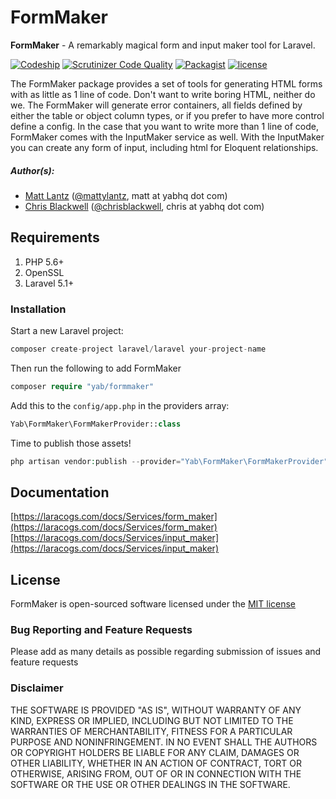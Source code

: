 # FormMaker

**FormMaker** - A remarkably magical form and input maker tool for Laravel.

[![Codeship](https://img.shields.io/codeship/30f7f800-2f40-0134-aa06-4a25dba64f1f.svg)](https://packagist.org/packages/yab/formmaker)
[![Scrutinizer Code Quality](https://scrutinizer-ci.com/g/YABhq/FormMaker/badges/quality-score.png?b=master)](https://scrutinizer-ci.com/g/YABhq/FormMaker/?branch=develop)
[![Packagist](https://img.shields.io/packagist/dt/yab/formmaker.svg)](https://packagist.org/packages/yab/formmaker)
[![license](https://img.shields.io/github/license/mashape/apistatus.svg)](https://packagist.org/packages/yab/formmaker)

The FormMaker package provides a set of tools for generating HTML forms with as little as 1 line of code. Don't want to write boring HTML, neither do we. The FormMaker will generate error containers, all fields defined by either the table or object column types, or if you prefer to have more control define a config. In the case that you want to write more than 1 line of code, FormMaker comes with the InputMaker service as well. With the InputMaker you can create any form of input, including html for Eloquent relationships.

##### Author(s):
* [Matt Lantz](https://github.com/mlantz) ([@mattylantz](http://twitter.com/mattylantz), matt at yabhq dot com)
* [Chris Blackwell](https://github.com/chrisblackwell) ([@chrisblackwell](https://twitter.com/chrisblackwell), chris at yabhq dot com)

## Requirements

1. PHP 5.6+
2. OpenSSL
3. Laravel 5.1+

### Installation

Start a new Laravel project:
```php
composer create-project laravel/laravel your-project-name
```

Then run the following to add FormMaker
```php
composer require "yab/formmaker"
```

Add this to the `config/app.php` in the providers array:
```php
Yab\FormMaker\FormMakerProvider::class
```

Time to publish those assets!
```php
php artisan vendor:publish --provider="Yab\FormMaker\FormMakerProvider"
```

## Documentation

[https://laracogs.com/docs/Services/form_maker](https://laracogs.com/docs/Services/form_maker)<br>
[https://laracogs.com/docs/Services/input_maker](https://laracogs.com/docs/Services/input_maker)

## License
FormMaker is open-sourced software licensed under the [MIT license](http://opensource.org/licenses/MIT)

### Bug Reporting and Feature Requests
Please add as many details as possible regarding submission of issues and feature requests

### Disclaimer
THE SOFTWARE IS PROVIDED "AS IS", WITHOUT WARRANTY OF ANY KIND, EXPRESS OR IMPLIED, INCLUDING BUT NOT LIMITED TO THE WARRANTIES OF MERCHANTABILITY, FITNESS FOR A PARTICULAR PURPOSE AND NONINFRINGEMENT. IN NO EVENT SHALL THE AUTHORS OR COPYRIGHT HOLDERS BE LIABLE FOR ANY CLAIM, DAMAGES OR OTHER LIABILITY, WHETHER IN AN ACTION OF CONTRACT, TORT OR OTHERWISE, ARISING FROM, OUT OF OR IN CONNECTION WITH THE SOFTWARE OR THE USE OR OTHER DEALINGS IN THE SOFTWARE.
